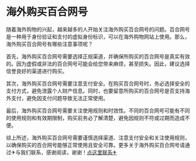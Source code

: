 # 海外购买百合网号

随着海外购物的兴起，越来越多的人开始关注海外购买百合网号的问题。百合网号是一种用于身份验证和支付的虚拟身份标识，可以在海外购物网站上使用。那么，海外购买百合网号有哪些注意事项呢？

首先，海外购买百合网号需要选择正规渠道，并确保所购买的百合网号是真实有效的。因为虚假或非法的百合网号可能会给您带来麻烦，甚至损失。因此，建议选择信誉良好的渠道进行购买。

其次，海外购买百合网号需要注意支付安全。在购买百合网号时，务必选择安全的支付方式，避免泄露个人财产信息。同时，也要留意所购买的百合网号是否支持海外支付，避免因支付问题导致无法正常使用。

最后，海外购买百合网号需要关注使用规则和时效性。不同的百合网号可能有不同的使用规则和有效期限制，购买前务必了解清楚，避免因规则不符或过期而造成不便。

综上所述，海外购买百合网号需要谨慎选择渠道、注意支付安全和关注使用规则，以确保购买的百合网号能够正常使用且安全可靠。更多关于海外购买百合网号请通过✈与我们联系，感谢阅读，谢谢！[点这里联系✈](https://add.k02.cc)